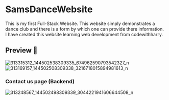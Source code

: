 # SamsDanceWebsite
This is my first Full-Stack Website. This website simply demonstrates a dance club and there is a form by which one can provide there information. I have created this website learning web development from codewithharry.
## Preview 🙌
![313315312_144502538309335_674962590793542327_n](https://user-images.githubusercontent.com/114850177/201008698-f77cf56e-9070-46ac-8816-6eb09a244d30.jpg)
![313169157_144502508309338_3216718015894981613_n](https://user-images.githubusercontent.com/114850177/201008701-ffaf533a-6bb0-4ef4-9e23-6a415f594c6c.jpg)
### Contact us page (Backend)
![313248567_144502498309339_3044221941606644508_n](https://user-images.githubusercontent.com/114850177/201008702-41d4ad98-ef45-46a5-a700-2e341600b35b.jpg)
